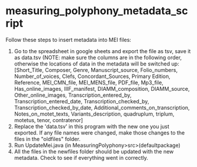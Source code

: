 # measuring_polyphony_metadata_script
Follow these steps to insert metadata into MEI files:
1) Go to the spreadsheet in google sheets and export the file as tsv, save it as data.tsv (NOTE: make sure the columns are in the following order, otherwise the locations of data in the metadata will be switched up: [Short_Title, Composer, Genre, Manuscript_source, Folio_numbers, Number_of_voices, Clefs, Concordant_Sources, Primary Edition, Reference, MEI_CMN_file, MEI_MENS_file, PDF_file, Mp3_file, Has_online_images, IIIF_manifest, DIAMM_composition, DIAMM_source, Other_online_images, Transcription_entered_by, Transcription_entered_date, Transcription_checked_by, Transcription_checked_by_date, Additional_comments_on_transcription, Notes_on_motet_texts, Variants_description, quadruplum, triplum, motetus, tenor, contratenor]
2) Replace the 'data.tsv' in this program with the new one you just exported. If any file names were changed, make those changes to the files in the "oldfiles" folder.
3) Run UpdateMei.java (in MeasuringPolyphony>src>(defaultpackage)
4) All the files in the newfiles folder should be updated with the new metadata. Check to see if everything went in correctly.
